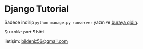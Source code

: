 # Django Tutorial

Sadece indirip `python manage.py runserver` yazın ve [buraya gidin](127.0.0.1:8000/polls/).

Şu anlık: part 5 bitti

iletişim: [bildeniz56@gmail.com](mailto:bildeniz56@gmail.com)

